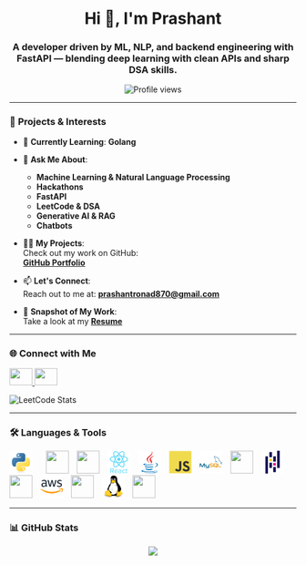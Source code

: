 <h1 align="center">Hi 👋, I'm Prashant </h1>
<h3 align="center">
  A developer driven by ML, NLP, and backend engineering with FastAPI — blending deep learning with clean APIs and sharp DSA skills.
</h3>

<p align="center">
  <img src="https://komarev.com/ghpvc/?username=prashant-tech870&label=Profile%20views&color=0e75b6&style=flat" alt="Profile views" />
</p>

---

### 🚀 **Projects & Interests**
  
- 🌱 **Currently Learning**: **Golang**  
  
- 💬 **Ask Me About**:  
  - **Machine Learning & Natural Language Processing**
  - **Hackathons**
  - **FastAPI**  
  - **LeetCode & DSA**  
  - **Generative AI & RAG**  
  - **Chatbots**  
    
  
- 👨‍💻 **My Projects**:  
  Check out my work on GitHub:  
  [**GitHub Portfolio**](https://github.com/PRASHANT-tech870)  

- 📫 **Let's Connect**:  
  Reach out to me at: [**prashantronad870@gmail.com**](mailto:prashantronad870@gmail.com)  

- 📄 **Snapshot of My Work**:  
  Take a look at my [**Resume**](https://drive.google.com/file/d/1bVDCNdGWkp-2Rw3yokQ7dBHxEQxg9ClO/view?usp=sharing)
---

### 🌐 Connect with Me
<p align="left">
  <a href="https://linkedin.com/in/prashant-ronad" target="_blank">
    <img src="https://raw.githubusercontent.com/rahuldkjain/github-profile-readme-generator/master/src/images/icons/Social/linked-in-alt.svg" height="30" width="40" />
  </a>
  <a href="https://www.leetcode.com/prashant-tech870" target="_blank">
    <img src="https://raw.githubusercontent.com/rahuldkjain/github-profile-readme-generator/master/src/images/icons/Social/leet-code.svg" height="30" width="40" />
  </a>
</p>

<!-- ✅ LeetCode Profile Embed -->
<div align="left">
  
  ![LeetCode Stats](https://leetcard.jacoblin.cool/tech-870?theme=catppuccinMocha&font=Andada%20Pro&ext=heatmap)
</div>



---

### 🛠️ Languages & Tools
<p align="left">
  <a href="https://www.python.org" target="_blank"><img src="https://raw.githubusercontent.com/devicons/devicon/master/icons/python/python-original.svg" width="40" height="40" style="margin-right: 20px;"/></a>
  <a href="https://pytorch.org/" target="_blank"><img src="https://www.vectorlogo.zone/logos/pytorch/pytorch-icon.svg" width="40" height="40" style="margin-right: 10px;"/></a>
  <a href="https://fastapi.tiangolo.com/" target="_blank"><img src="https://cdn.jsdelivr.net/gh/devicons/devicon/icons/fastapi/fastapi-original.svg" width="40" height="40" style="margin-right: 10px;"/></a>
  <a href="https://reactjs.org/" target="_blank"><img src="https://raw.githubusercontent.com/devicons/devicon/master/icons/react/react-original-wordmark.svg" width="40" height="40" style="margin-right: 10px;"/></a>
  <a href="https://www.java.com" target="_blank"><img src="https://raw.githubusercontent.com/devicons/devicon/master/icons/java/java-original.svg" width="40" height="40" style="margin-right: 10px;"/></a>
  <a href="https://developer.mozilla.org/en-US/docs/Web/JavaScript" target="_blank"><img src="https://raw.githubusercontent.com/devicons/devicon/master/icons/javascript/javascript-original.svg" width="40" height="40" style="margin-right: 10px;"/></a>
  <a href="https://www.mysql.com/" target="_blank"><img src="https://raw.githubusercontent.com/devicons/devicon/master/icons/mysql/mysql-original-wordmark.svg" width="40" height="40" style="margin-right: 10px;"/></a>
  <a href="https://www.sqlite.org/" target="_blank"><img src="https://www.vectorlogo.zone/logos/sqlite/sqlite-icon.svg" width="40" height="40" style="margin-right: 10px;"/></a>
  <a href="https://pandas.pydata.org/" target="_blank"><img src="https://raw.githubusercontent.com/devicons/devicon/master/icons/pandas/pandas-original.svg" width="40" height="40" style="margin-right: 10px;"/></a>
  <a href="https://git-scm.com/" target="_blank"><img src="https://www.vectorlogo.zone/logos/git-scm/git-scm-icon.svg" width="40" height="40" style="margin-right: 10px;"/></a>
  <a href="https://aws.amazon.com" target="_blank"><img src="https://raw.githubusercontent.com/devicons/devicon/master/icons/amazonwebservices/amazonwebservices-original-wordmark.svg" width="40" height="40" style="margin-right: 10px;"/></a>
  <a href="https://heroku.com" target="_blank"><img src="https://www.vectorlogo.zone/logos/heroku/heroku-icon.svg" width="40" height="40" style="margin-right: 10px;"/></a>
  <a href="https://www.linux.org/" target="_blank"><img src="https://raw.githubusercontent.com/devicons/devicon/master/icons/linux/linux-original.svg" width="40" height="40" style="margin-right: 10px;"/></a>
  <a href="https://postman.com" target="_blank"><img src="https://www.vectorlogo.zone/logos/getpostman/getpostman-icon.svg" width="40" height="40" style="margin-right: 10px;"/></a>
</p>




---

### 📊 GitHub Stats
<p align="center">
  <img src="https://github-readme-stats.vercel.app/api/top-langs?username=prashant-tech870&show_icons=true&locale=en&layout=compact" />
</p>
